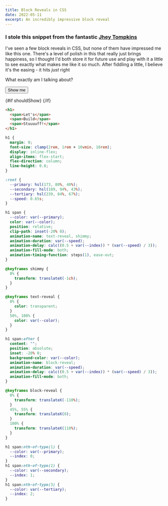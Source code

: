```yaml
---
title: Block Reveals in CSS
date: 2022-05-11
excerpt: An incredibly impressive block reveal
---
```


<script>
  import Blockreveal from '$components/blockreveal.svelte'
  let shouldShow = false
  const toggle = () => { 
    console.log(shouldShow)
    shouldShow = !shouldShow}
</script>

### I stole this snippet from the fantastic <a href="https://github.com/jh3y">Jhey Tompkins</a>

I've seen a few block reveals in CSS, but none of them have impressed me like this one. There's a level of polish in this that really just brings happiness, so I thought I'd both store it for future use and play with it a little to see exactly what makes me like it so much. After fiddling a little, I believe it's the easing - it hits <em>just</em> right

What exactly am I talking about?

<div class="flex flex-col h-80 flex-shrink-0 items-start justify-between">
  <button on:click={toggle} class="px-4 py-2 shadow-md bg-dark-50 rounded min-w-[8rem]">Show me</button>

  {#if shouldShow}
    <Blockreveal />
  {/if}
</div>


```html
<h1>
  <span>Let's</span>
  <span>Build</span>
  <span>Stuuuuff!</span>
</h1>
```
```css
h1 {
  margin: 0;
  font-size: clamp(2rem, 1rem + 10vmin, 10rem);
  display: inline-flex;
  align-items: flex-start;
  flex-direction: column;
  line-height: 0.8;
}

:root {
  --primary: hsl(173, 80%, 40%);
  --secondary: hsl(189, 94%, 43%);
  --tertiary: hsl(239, 84%, 67%);
  --speed: 0.65s;
}

h1 span {
  --color: var(--primary);
  color: var(--color);
  position: relative;
  clip-path: inset(-20% 0);
  animation-name: text-reveal, shimmy;
  animation-duration: var(--speed);
  animation-delay: calc((0.5 + var(--index)) * (var(--speed) / 3));
  animation-fill-mode: both;
  animation-timing-function: steps(1), ease-out;
}

@keyframes shimmy {
  0% {
    transform: translateX(-1ch);
  }
}

@keyframes text-reveal {
  0% {
    color: transparent;
  }
  50%, 100% {
    color: var(--color);
  }
}

h1 span:after {
  content: "";
  position: absolute;
  inset: -20% 0;
  background-color: var(--color);
  animation-name: block-reveal;
  animation-duration: var(--speed);
  animation-delay: calc((0.5 + var(--index)) * (var(--speed) / 3));
  animation-fill-mode: both;
}

@keyframes block-reveal {
  0% {
    transform: translateX(-110%);
  }
  45%, 55% {
    transform: translateX(0);
  }
  100% {
    transform: translateX(110%);
  }
}

h1 span:nth-of-type(1) {
  --color: var(--primary);
  --index: 0;
}
h1 span:nth-of-type(2) {
  --color: var(--secondary);
  --index: 1;
}
h1 span:nth-of-type(3) {
  --color: var(--tertiary);
  --index: 2;
}
```

